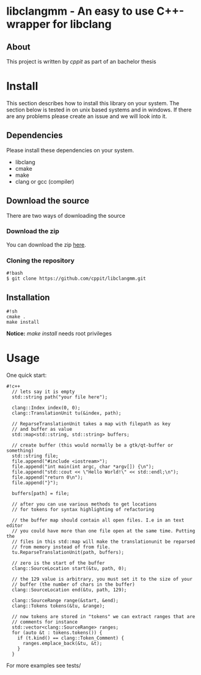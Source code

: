 # libclangmm - An easy to use C++-wrapper for libclang #

## About ##
This project is written by *cppit* as part of an bachelor thesis

# Install #
This section describes how to install this library on your system. The section below is tested in on unix based systems and in windows. If there are any problems please create an issue and we will look into it.
## Dependencies ##
Please install these dependencies on your system.

* libclang
* cmake
* make
* clang or gcc (compiler)

## Download the source ##
There are two ways of downloading the source

### Download the zip ###
You can download the zip [here](https://github.com/cppit/libclangmm/archive/master.zip).

### Cloning the repository ###

```
#!bash
$ git clone https://github.com/cppit/libclangmm.git

```


## Installation ##

```
#!sh
cmake .
make install
```
**Notice:** *make install* needs root privileges

# Usage #
One quick start:

```
#!c++
  // lets say it is empty
  std::string path("your file here");

  clang::Index index(0, 0);
  clang::TranslationUnit tu(&index, path);

  // ReparseTranslationUnit takes a map with filepath as key
  // and buffer as value
  std::map<std::string, std::string> buffers;
  
  // create buffer (this would normally be a gtk/qt-buffer or something)
  std::string file;
  file.append("#include <iostream>");
  file.append("int main(int argc, char *argv[]) {\n");
  file.append("std::cout << \"Hello World!\" << std::endl;\n");
  file.append("return 0\n");
  file.append("}");

  buffers[path] = file;

  // after you can use various methods to get locations 
  // for tokens for syntax highlighting of refactoring

  // the buffer map should contain all open files. I.e in an text editor
  // you could have more than one file open at the same time. Putting the
  // files in this std::map will make the translationunit be reparsed
  // from memory instead of from file.
  tu.ReparseTranslationUnit(path, buffers);

  // zero is the start of the buffer
  clang::SourceLocation start(&tu, path, 0);

  // the 129 value is arbitrary, you must set it to the size of your
  // buffer (the number of chars in the buffer)
  clang::SourceLocation end(&tu, path, 129);

  clang::SourceRange range(&start, &end);
  clang::Tokens tokens(&tu, &range);

  // now tokens are stored in "tokens" we can extract ranges that are
  // comments for instance
  std::vector<clang::SourceRange> ranges;
  for (auto &t : tokens.tokens()) {
    if (t.kind() == clang::Token_Comment) {
      ranges.emplace_back(&tu, &t);
    }
  }
```
For more examples see tests/